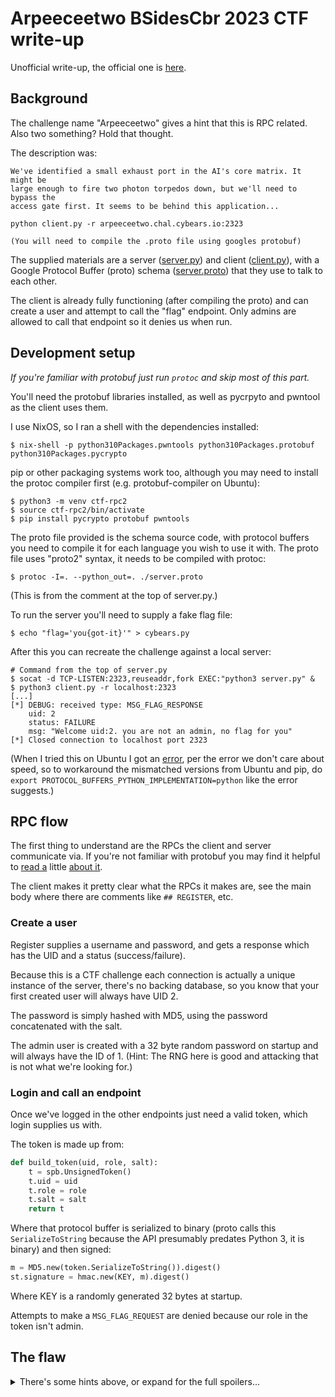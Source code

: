 # Arpeeceetwo BSidesCbr 2023 CTF write-up

Unofficial write-up, the official one is
[here](https://gitlab.com/cybears/chals-2023/-/tree/main/chals/crypto/crypto-200-arpeeceetwo?ref_type=heads).

## Background

The challenge name "Arpeeceetwo" gives a hint that this is RPC related. Also
two something? Hold that thought.

The description was:

```
We've identified a small exhaust port in the AI's core matrix. It might be
large enough to fire two photon torpedos down, but we'll need to bypass the
access gate first. It seems to be behind this application...

python client.py -r arpeeceetwo.chal.cybears.io:2323

(You will need to compile the .proto file using googles protobuf)
```

The supplied materials are a server ([server.py](server.py)) and client ([client.py](client.py)), with a
Google Protocol Buffer (proto) schema ([server.proto](server.proto)) that they use to talk to
each other.

The client is already fully functioning (after compiling the proto) and can
create a user and attempt to call the "flag" endpoint. Only admins are allowed
to call that endpoint so it denies us when run.

## Development setup

_If you're familiar with protobuf just run `protoc` and skip most of this part._

You'll need the protobuf libraries installed, as well as pycrpyto and pwntool
as the client uses them.

I use NixOS, so I ran a shell with the dependencies installed:

```console
$ nix-shell -p python310Packages.pwntools python310Packages.protobuf python310Packages.pycrypto
```

pip or other packaging systems work too, although you may need to install the
protoc compiler first (e.g. protobuf-compiler on Ubuntu):

```console
$ python3 -m venv ctf-rpc2
$ source ctf-rpc2/bin/activate
$ pip install pycrypto protobuf pwntools
```

The proto file provided is the schema source code, with protocol buffers you
need to compile it for each language you wish to use it with. The proto file
uses "proto2" syntax, it needs to be compiled with protoc:

```console
$ protoc -I=. --python_out=. ./server.proto
```

(This is from the comment at the top of server.py.)

To run the server you'll need to supply a fake flag file:

```console
$ echo "flag='you{got-it}'" > cybears.py
```

After this you can recreate the challenge against a local server:

```console
# Command from the top of server.py
$ socat -d TCP-LISTEN:2323,reuseaddr,fork EXEC:"python3 server.py" &
$ python3 client.py -r localhost:2323
[...]
[*] DEBUG: received type: MSG_FLAG_RESPONSE
    uid: 2
    status: FAILURE
    msg: "Welcome uid:2. you are not an admin, no flag for you"
[*] Closed connection to localhost port 2323
```

(When I tried this on Ubuntu I got an
[error](https://developers.google.com/protocol-buffers/docs/news/2022-05-06#python-updates),
per the error we don't care about speed, so to workaround the mismatched
versions from Ubuntu and pip, do `export
PROTOCOL_BUFFERS_PYTHON_IMPLEMENTATION=python` like the error suggests.)

## RPC flow

The first thing to understand are the RPCs the client and server communicate
via. If you're not familiar with protobuf you may find it helpful to [read
a](https://protobuf.dev/getting-started/pythontutorial/) little [about
it](https://protobuf.dev/programming-guides/encoding/).

The client makes it pretty clear what the RPCs it makes are, see the main body where there are comments like `## REGISTER`, etc.

### Create a user

Register supplies a username and password, and gets a response which has the
UID and a status (success/failure).

Because this is a CTF challenge each connection is actually a unique instance
of the server, there's no backing database, so you know that your first created
user will always have UID 2.

The password is simply hashed with MD5, using the password concatenated with
the salt.

The admin user is created with a 32 byte random password on startup and will
always have the ID of 1. (Hint: The RNG here is good and attacking that is not
what we're looking for.)

### Login and call an endpoint

Once we've logged in the other endpoints just need a valid token, which login
supplies us with.

The token is made up from:

```python
def build_token(uid, role, salt):
    t = spb.UnsignedToken()
    t.uid = uid
    t.role = role
    t.salt = salt
    return t
```

Where that protocol buffer is serialized to binary (proto calls this
`SerializeToString` because the API presumably predates Python 3, it is binary)
and then signed:

```python
m = MD5.new(token.SerializeToString()).digest()
st.signature = hmac.new(KEY, m).digest()
```

Where KEY is a randomly generated 32 bytes at startup.

Attempts to make a `MSG_FLAG_REQUEST` are denied because our role in the token
isn't admin.

## The flaw

<details>
<summary>There's some hints above, or expand for the full spoilers...

</summary>

One strange detail you may have noticed is we can supply the user's salt. The
salt is used both to salt their password and as part of the session token.
In addition all that is in `UnsignedToken` is the UID, the role and the salt.
There's no nonce or anything that stops the token being different on each
login; this is a bad idea, but this alone isn't going to get us anything other
than the ability to do a replay attack, we want to elevate privileges.

This `UnsignedToken` is signed by MD5ing the binary serialised proto and then
applying HMAC to it. We do not know `KEY`, so cannot attack the HMAC (I did
wonder for a moment if the solution was some kind of extension attack on the
HMAC, but that doesn't make sense).

We can however hash collide the MD5 generated before the HMAC is applied.
Generating the collisions requires some knowledge of the protocol buffer format
and MD5 collision tooling.

Protobufs have a [format](https://protobuf.dev/programming-guides/encoding/)
where each field has an ID, which are represented on the wire by that ID
(encoded as a varint), followed by the field's value, which for variable length
fields like a string is the field's length (varint again), followed by the raw
data. This means in the proto message after the salt's length, the rest of the
data in the message is totally under our control.

This means we can hash collide the MD5 by using
[hashclash's](https://github.com/cr-marcstevens/hashclash) chosen-prefix
collision (cpc) tool. We generate one input where `role` is set to `1`
(`ADMIN`) and one where the role is set to `0`, which will match the token we
can predict the application will give us.

When we login and provide the salt from the collided user token the other admin
token we generated will have same MD5 as the one the app already signed for us,
so we can use the signature we were given, but our admin token. Logging in with
that will mean the server will believe we have the admin role.

### Generating the collisions

The hashclash tooling by default generates 512 byte long collisions, at least
for short inputs. We generate two inputs, from serialising the desired protos:

```python
import server_pb2 as spb

out = "a"

for role in spb.USER, spb.ADMIN:
    t = spb.UnsignedToken()
    t.uid = 2  # Known UID
    t.role = role
    t.salt = b' ' * 505  # Makes serialized data 512 bytes long
    with open(out + str(role), "wb") as f:
      f.write(t.SerializeToString())
```

(I've cleaned that script up for clarity, in reality I just hex edited the
`\x00` to `\x01` for the second version.)

Then we generate collisions (run this in tmux):
```
mkdir cpc_collide
cd cpc_collide
../script/cpc.sh a0 a1
```

This will _eventually_ give us a0.coll and a1.coll.

We can then modify client.py to use these:

```diff
--- client.py.old	2023-10-02 06:28:18.876257658 +0000
+++ client.py	2023-10-02 06:30:47.092560397 +0000
@@ -88,11 +88,16 @@

     s = remote(host,port )

+    with open("a0.coll", "rb") as a0r:
+      a0 = spb.UnsignedToken()
+      a0.ParseFromString(a0r.read(512))
+
     ## REGISTER
     rr = spb.RegisterRequest()
     rr.type = spb.MSG_REGISTER_REQUEST
     rr.name = b"TestName"
     rr.password = b"TestPassword"
+    rr.salt = a0.salt
     send_message(s, rr)

     ## REGISTER RESPONSE
@@ -125,12 +130,17 @@
     if msg_resp != None:
         log.info("DEBUG: received {}".format(msg_resp))

+    with open("a1.coll", "rb") as a1r:
+      a1 = spb.UnsignedToken()
+      a1.ParseFromString(a1r.read(512))
+
     ## REQUEST FLAG AS USER
     flag_req = spb.FlagRequest()
     flag_req.type = spb.MSG_FLAG_REQUEST
     flag_req.uid = login_resp.uid
     flag_req.role = spb.USER
-    flag_req.token.CopyFrom(login_resp.token)
+    flag_req.token.signature = login_resp.token.signature
+    flag_req.token.token.CopyFrom(a1)

     send_message(s, flag_req)
```

```shell
$ python3 client.py -r arpeeceetwo.chal.cybears.io:2323
[+] Opening connection to arpeeceetwo.chal.cybears.io on port 2323: Done
[*] DEBUG: received type: MSG_REGISTER_RESPONSE
    uid: 2
    status: SUCCESS
[*] DEBUG: received type: MSG_LOGIN_RESPONSE
    uid: 2
    status: SUCCESS
    token {
      token {
        uid: 2
        role: USER
        salt: "\327\315\206\345_\320\203\001\233MU\006a\253\210\021\212\372M4\263uYFV\227\357lJ\007\220\314\376\031\327\317o\222\003\234\221\252\245\332V\000\000\000\000\331`\365\311\353\226Z\261a\361C\364\013:(\312\255\303!\252[.\365\321\026\356\320\226\314\006 l\033g\336\216\345S\014\261\022\205\242\216P<e\240$\264J\363;\311\243L\274\312\353 \3476\321 \211)\004c]\312\245D\336\210\334nv}\204G.\273\246O\331\312\223\216\r\305\217u\323\346\333kl\210\225/f\314\211\322\261[\277\202\014\204\005\246\375\255\241\027\034J\361\212\274K\334p\267p\212F\310\324\367X[\271\251\306\365\211\217\345\'\330\025AR\226\"\260Ij\235\007e\275\362\377\323\277=\221\023\275\314\234<\237\030\371Xor7\357\307\246\345\023\017\213[\245\\3\206\375\373\254\211\311Qc\255\237\306\'\\\241\340b\245\355\207\304\277\2650\241+\360>k\017\232\263L\227tQ\206\273\311\020\353\'\001U\337\325\0163\346\357\340\027W\340\246\354\253\270\202\006PYs;\234\314\313\210\2750\225x 1\020\210\034P\327\301\3663\232\257\232\306e!Ww\252\3614+\215\310\204\322\277R\345W(&\302A\367h\363\256\223\304\325X\n\036\215\321z\004\027\324\253\252\364\263,\357\213\362(v\274\037^Uf\266B\260p-U@\023\024\356\3144\0329P\003\323\320\3352\230/\343luf\003Q\t\321\224\266\265\373\244y\325C\205\376G\373\017t\007\241m\342[\320@\243U\232\337\213\352\235\240\342B{s\2263\270\313\010\2317\265\214\202\377\246\211\001\310\323\230\335\3254\217hy\004\0058\334\277\277\374\376\305\340i\000_\251\346t\276\232^{ \331\344\337\365\332\201[\003\310^\307}\265\265\250\266\207\031\221\202\263u\260\310Q\314\374\336m\320"
      }
      signature: "6\256\002\361\347\312y\355\017\234~\263L\001\2750"
    }
[*] DEBUG: received type: MSG_MESSAGE_RESPONSE
    uid: 2
    status: SUCCESS
    msg: "Welcome uid:2, your role is 0"
[*] DEBUG: received type: MSG_FLAG_RESPONSE
    uid: 2
    status: SUCCESS
    msg: "Welcome uid:2, here is your FLAG: cybears{R2D2s_f4v3_mus1c_15_b33pb0x1ng!}"
[*] Closed connection to arpeeceetwo.chal.cybears.io port 2323
```

I've provided a0.coll and a1.coll if you want to try it out without generating them.

## Summary

Generating the collisions took around 4 hours on a i7-12700T (maybe a GPU would
make that significantly faster, but I didn't have the hardware available). I
got the inputs wrong the first time, so in total it took 8 hours, one run while
I was sleeping.

I liked this challenge as it really brought home the point that MD5 is broken.

Real world takeaways:

- Say no to MD5
- Use good randomness in a session token. See for example [CAPEC-196](https://capec.mitre.org/data/definitions/196.html).
  (While JWT have their own problems, probably better than inventing your own broken session tokens.)
- Don't use salt for any purpose other than hashing passwords. Ideally don't let user supply them.
- Do something better than `md5(password || salt)` but the poor password hashing didn't help us here.

</details>
